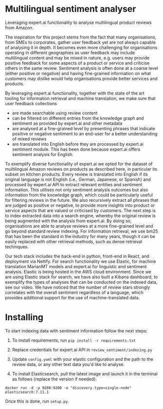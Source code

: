 # Multilingual sentiment analyser

Leveraging expert.ai functionality to analyse multilingual product reviews from Amazon.

The inspiration for this project stems from the fact that many organisations, from SMEs to corporates, gather user feedback yet are not always capable of analysing it in depth. It becomes even more challenging for organisations operating in different geographies as user feedback may include multilingual content and may be mixed in nature, e.g. users may provide positive feedback for some aspects of a product or service and criticise others in the same review. Sentiment analysis is often done at a coarse level (either positive or negative) and having fine-grained information on what customers may dislike would help organisations provide better services and products.

By leveraging expert.ai functionality, together with the state of the art tooling for information retrieval and machine translation, we make sure that user feedback collections

* are made searchable using review content
* can be filtered on different entries from the knowledge graph and sentiment as provided by expert.ai and other metadata
* are analysed at a fine-grained level by presenting phrases that indicate positive or negative sentiment to an end-user for a better understanding of mixed reviews
* are translated into English before they are processed by expert.ai sentiment module. This has been done because expert.ai offers sentiment analysis for English.

To exemplify diverse functionality of expert.ai we opted for the dataset of multilingual Amazon reviews on products as described here, in particular its subset on kitchen products. Every review is translated into English if its original language is not English (i.e., German, Japanese, or Spanish) and processed by expert.ai API to extract relevant entities and sentiment information. This utilises not only sentiment analysis outcomes but also information from the knowledge graph, which could be particularly useful for filtering reviews in the future. We also recursively extract all phrases that are judged as positive or negative, to provide more insights into product or service aspects that are valued or criticised by customers. The next step is to index extracted data into a search engine, whereby the original review is being augmented with the analysis from expert.ai. By doing so, organisations are able to analyse reviews at a more fine-grained level and go beyond standard review indexing. For information retrieval, we use bm25 that has been the standard in the industry for many years, though it can be easily replaced with other retrieval methods, such as dense retrieval techniques.

Our tech stack includes the back-end in python, front-end in React, and deployment via Netlify. For search functionality we use Elastic, for machine translation MarianMT models and expert.ai for linguistic and sentiment analysis. Elastic is being hosted in the AWS cloud environment. Since we are using Elastic stack for search, we have also built a Kibana dashboard, to exemplify the types of analyses that can be conducted on the indexed data, see our video. We have noticed that the number of review stars strongly correlates with the overall sentiment regardless of a language, which provides additional support for the use of machine-translated data.

# Installing

To start indexing data with sentiment information follow the next steps:

1. To install requirements, run `pip install -r requirements.txt`

2. Replace credentials for expert.ai API in `review_sentiment/indexing.py`

3. Update `config.yaml` with your elastic configuration and the path to the review data, or any other text data you'd like to analyse.

4. To install Elasticsearch, pull the latest image and launch it in the terminal as follows (replace the version if needed):

`docker run -d -p 9200:9200 -e "discovery.type=single-node" elasticsearch:7.11.1`

Once this is done, run `setup.py`.